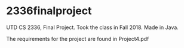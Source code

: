 # 2336finalproject
UTD CS 2336, Final Project. Took the class in Fall 2018. Made in Java.

The requirements for the project are found in Project4.pdf
